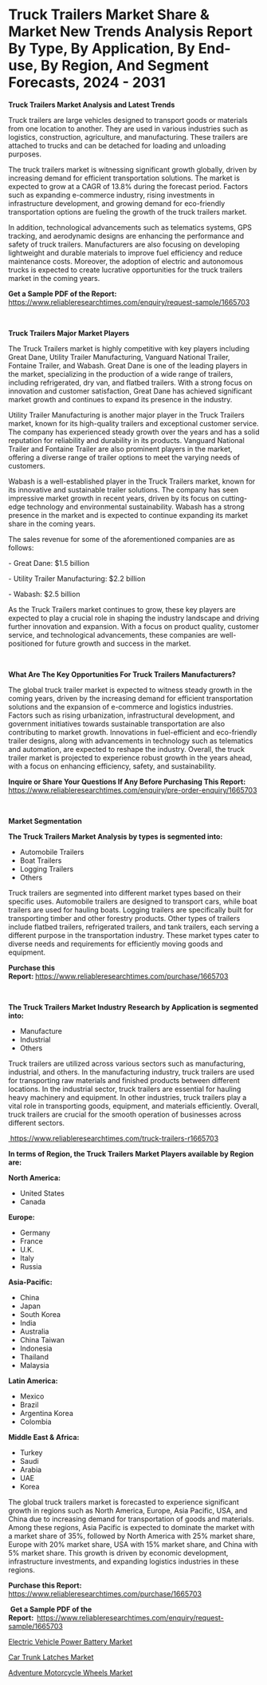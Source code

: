 <p><h1>Truck Trailers Market Share & Market New Trends Analysis Report By Type, By Application, By End-use, By Region, And Segment Forecasts, 2024 - 2031</h1></p><p><strong>Truck Trailers Market Analysis and Latest Trends</strong></p>
<p><p>Truck trailers are large vehicles designed to transport goods or materials from one location to another. They are used in various industries such as logistics, construction, agriculture, and manufacturing. These trailers are attached to trucks and can be detached for loading and unloading purposes.</p><p>The truck trailers market is witnessing significant growth globally, driven by increasing demand for efficient transportation solutions. The market is expected to grow at a CAGR of 13.8% during the forecast period. Factors such as expanding e-commerce industry, rising investments in infrastructure development, and growing demand for eco-friendly transportation options are fueling the growth of the truck trailers market.</p><p>In addition, technological advancements such as telematics systems, GPS tracking, and aerodynamic designs are enhancing the performance and safety of truck trailers. Manufacturers are also focusing on developing lightweight and durable materials to improve fuel efficiency and reduce maintenance costs. Moreover, the adoption of electric and autonomous trucks is expected to create lucrative opportunities for the truck trailers market in the coming years.</p></p>
<p><strong>Get a Sample PDF of the Report:&nbsp;</strong> <a href="https://www.reliableresearchtimes.com/enquiry/request-sample/1665703">https://www.reliableresearchtimes.com/enquiry/request-sample/1665703</a></p>
<p>&nbsp;</p>
<p><strong>Truck Trailers Major Market Players</strong></p>
<p><p>The Truck Trailers market is highly competitive with key players including Great Dane, Utility Trailer Manufacturing, Vanguard National Trailer, Fontaine Trailer, and Wabash. Great Dane is one of the leading players in the market, specializing in the production of a wide range of trailers, including refrigerated, dry van, and flatbed trailers. With a strong focus on innovation and customer satisfaction, Great Dane has achieved significant market growth and continues to expand its presence in the industry.</p><p>Utility Trailer Manufacturing is another major player in the Truck Trailers market, known for its high-quality trailers and exceptional customer service. The company has experienced steady growth over the years and has a solid reputation for reliability and durability in its products. Vanguard National Trailer and Fontaine Trailer are also prominent players in the market, offering a diverse range of trailer options to meet the varying needs of customers.</p><p>Wabash is a well-established player in the Truck Trailers market, known for its innovative and sustainable trailer solutions. The company has seen impressive market growth in recent years, driven by its focus on cutting-edge technology and environmental sustainability. Wabash has a strong presence in the market and is expected to continue expanding its market share in the coming years.</p><p>The sales revenue for some of the aforementioned companies are as follows:</p><p>- Great Dane: $1.5 billion</p><p>- Utility Trailer Manufacturing: $2.2 billion</p><p>- Wabash: $2.5 billion</p><p>As the Truck Trailers market continues to grow, these key players are expected to play a crucial role in shaping the industry landscape and driving further innovation and expansion. With a focus on product quality, customer service, and technological advancements, these companies are well-positioned for future growth and success in the market.</p></p>
<p>&nbsp;</p>
<p><strong>What Are The Key Opportunities For Truck Trailers Manufacturers?</strong></p>
<p><p>The global truck trailer market is expected to witness steady growth in the coming years, driven by the increasing demand for efficient transportation solutions and the expansion of e-commerce and logistics industries. Factors such as rising urbanization, infrastructural development, and government initiatives towards sustainable transportation are also contributing to market growth. Innovations in fuel-efficient and eco-friendly trailer designs, along with advancements in technology such as telematics and automation, are expected to reshape the industry. Overall, the truck trailer market is projected to experience robust growth in the years ahead, with a focus on enhancing efficiency, safety, and sustainability.</p></p>
<p><strong>Inquire or Share Your Questions If Any Before Purchasing This Report:</strong> <a href="https://www.reliableresearchtimes.com/enquiry/pre-order-enquiry/1665703">https://www.reliableresearchtimes.com/enquiry/pre-order-enquiry/1665703</a></p>
<p>&nbsp;</p>
<p><strong>Market Segmentation</strong></p>
<p><strong>The Truck Trailers Market Analysis by types is segmented into:</strong></p>
<p><ul><li>Automobile Trailers</li><li>Boat Trailers</li><li>Logging Trailers</li><li>Others</li></ul></p>
<p><p>Truck trailers are segmented into different market types based on their specific uses. Automobile trailers are designed to transport cars, while boat trailers are used for hauling boats. Logging trailers are specifically built for transporting timber and other forestry products. Other types of trailers include flatbed trailers, refrigerated trailers, and tank trailers, each serving a different purpose in the transportation industry. These market types cater to diverse needs and requirements for efficiently moving goods and equipment.</p></p>
<p><strong>Purchase this Report:&nbsp;</strong><a href="https://www.reliableresearchtimes.com/purchase/1665703">https://www.reliableresearchtimes.com/purchase/1665703</a></p>
<p>&nbsp;</p>
<p><strong>The Truck Trailers Market Industry Research by Application is segmented into:</strong></p>
<p><ul><li>Manufacture</li><li>Industrial</li><li>Others</li></ul></p>
<p><p>Truck trailers are utilized across various sectors such as manufacturing, industrial, and others. In the manufacturing industry, truck trailers are used for transporting raw materials and finished products between different locations. In the industrial sector, truck trailers are essential for hauling heavy machinery and equipment. In other industries, truck trailers play a vital role in transporting goods, equipment, and materials efficiently. Overall, truck trailers are crucial for the smooth operation of businesses across different sectors.</p></p>
<p><a href="https://www.reliableresearchtimes.com/truck-trailers-r1665703">&nbsp;https://www.reliableresearchtimes.com/truck-trailers-r1665703</a></p>
<p><strong>In terms of Region, the Truck Trailers Market Players available by Region are:</strong></p>
<p>
    <p> <strong> North America: </strong>
        <ul>
            <li>United States</li>
            <li>Canada</li>
        </ul>
        </p> 
    <p> <strong> Europe: </strong>
        <ul>
            <li>Germany</li>
            <li>France</li>
            <li>U.K.</li>
            <li>Italy</li>
            <li>Russia</li>
        </ul>
        </p> 
    <p> <strong> Asia-Pacific: </strong>
        <ul>
            <li>China</li>
            <li>Japan</li>
            <li>South Korea</li>
            <li>India</li>
            <li>Australia</li>
            <li>China Taiwan</li>
            <li>Indonesia</li>
            <li>Thailand</li>
            <li>Malaysia</li>
        </ul>
        </p> 
    <p> <strong> Latin America: </strong>
        <ul>
            <li>Mexico</li>
            <li>Brazil</li>
            <li>Argentina Korea</li>
            <li>Colombia</li>
        </ul>
        </p> 
    <p> <strong> Middle East & Africa: </strong>
        <ul>
            <li>Turkey</li>
            <li>Saudi</li>
            <li>Arabia</li>
            <li>UAE</li>
            <li>Korea</li>
        </ul>
    </p>
    </p>
<p><p>The global truck trailers market is forecasted to experience significant growth in regions such as North America, Europe, Asia Pacific, USA, and China due to increasing demand for transportation of goods and materials. Among these regions, Asia Pacific is expected to dominate the market with a market share of 35%, followed by North America with 25% market share, Europe with 20% market share, USA with 15% market share, and China with 5% market share. This growth is driven by economic development, infrastructure investments, and expanding logistics industries in these regions.</p></p>
<p><strong>Purchase this Report: </strong><a href="https://www.reliableresearchtimes.com/purchase/1665703">https://www.reliableresearchtimes.com/purchase/1665703</a></p>
<p>&nbsp;<strong>Get a Sample PDF of the Report:&nbsp;&nbsp;</strong><a href="https://www.reliableresearchtimes.com/enquiry/request-sample/1665703">https://www.reliableresearchtimes.com/enquiry/request-sample/1665703</a></p>
<p><strong></strong></p>
<p><p><a href="https://www.linkedin.com/pulse/electric-vehicle-power-battery-industry-analysis-report-4xsxe?trackingId=8LRO%2B9TM3tkSJ0ejGddiQg%3D%3D">Electric Vehicle Power Battery Market</a></p><p><a href="https://www.linkedin.com/pulse/car-trunk-latches-market-share-analysis-growth-trends-3uoic?trackingId=yL824EqrpZBcHVYuJfcOvg%3D%3D">Car Trunk Latches Market</a></p><p><a href="https://www.linkedin.com/pulse/global-adventure-motorcycle-wheels-market-sector-types-5aarc?trackingId=D2D%2FBYq2ffEIvfECK3ZUUQ%3D%3D">Adventure Motorcycle Wheels Market</a></p></p>